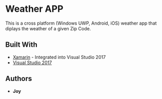 # Weather APP

This is a cross platform (Windows UWP, Android, iOS) weather app that diplays the weather of a given Zip Code.

## Built With

* [Xamarin](https://www.xamarin.com) - Integrated into Visual Studio 2017
* [Visual Studio 2017](https://www.visualstudio.com/)

## Authors

* **Joy** 


